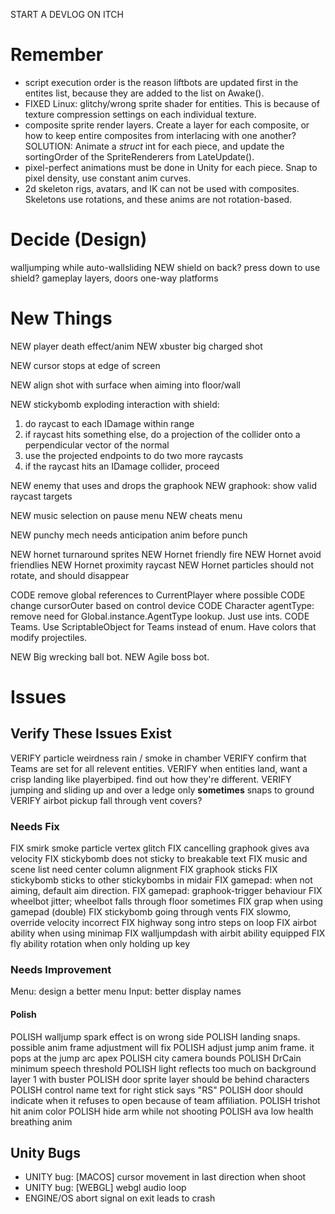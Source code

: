 START A DEVLOG ON ITCH

# Remember
* script execution order is the reason liftbots are updated first in the entites list, because they are added to the list on Awake().
* FIXED Linux: glitchy/wrong sprite shader for entities. This is because of texture compression settings on each individual texture.
* composite sprite render layers. Create a layer for each composite, or how to keep entire composites from interlacing with one another? 
	SOLUTION: Animate a *struct* int for each piece, and update the sortingOrder of the SpriteRenderers from LateUpdate().
* pixel-perfect animations must be done in Unity for each piece. Snap to pixel density, use constant anim curves.
* 2d skeleton rigs, avatars, and IK can not be used with composites. Skeletons use rotations, and these anims are not rotation-based.


# Decide (Design)
walljumping while auto-wallsliding
NEW shield on back? press down to use shield?
gameplay layers, doors
one-way platforms


# New Things

NEW player death effect/anim
NEW xbuster big charged shot

NEW cursor stops at edge of screen

NEW align shot with surface when aiming into floor/wall

NEW stickybomb exploding interaction with shield:
  1) do raycast to each IDamage within range
  2) if raycast hits something else, do a projection of the collider onto a perpendicular vector of the normal
  3) use the projected endpoints to do two more raycasts
  4) if the raycast hits an IDamage collider, proceed

NEW enemy that uses and drops the graphook
NEW graphook: show valid raycast targets

NEW music selection on pause menu
NEW cheats menu

NEW punchy mech needs anticipation anim before punch

NEW hornet turnaround sprites
NEW Hornet friendly fire
NEW Hornet avoid friendlies
NEW Hornet proximity raycast
NEW Hornet particles should not rotate, and should disappear


CODE remove global references to CurrentPlayer where possible
CODE change cursorOuter based on control device
CODE Character agentType: remove need for Global.instance.AgentType lookup. Just use ints.
CODE Teams. Use ScriptableObject for Teams instead of enum. Have colors that modify projectiles.

NEW Big wrecking ball bot.
NEW Agile boss bot.

# Issues

## Verify These Issues Exist
VERIFY particle weirdness rain / smoke in chamber
VERIFY confirm that Teams are set for all relevent entities.
VERIFY when entities land, want a crisp landing like playerbiped. find out how they're different. 
VERIFY jumping and sliding up and over a ledge only **sometimes** snaps to ground
VERIFY airbot pickup fall through vent covers?

### Needs Fix
FIX smirk smoke particle vertex glitch
FIX cancelling graphook gives ava velocity
FIX stickybomb does not sticky to breakable text
FIX music and scene list need center column alignment
FIX graphook sticks
FIX stickybomb sticks to other stickybombs in midair
FIX gamepad: when not aiming, default aim direction.
FIX gamepad: graphook-trigger behaviour
FIX wheelbot jitter; wheelbot falls through floor sometimes
FIX grap when using gamepad (double)
FIX stickybomb going through vents
FIX slowmo, override velocity incorrect
FIX highway song intro steps on loop
FIX airbot ability when using minimap
FIX walljumpdash with airbit ability equipped
FIX fly ability rotation when only holding up key


### Needs Improvement
Menu: design a better menu
Input: better display names


#### Polish
POLISH walljump spark effect is on wrong side
POLISH landing snaps. possible anim frame adjustment will fix
POLISH adjust jump anim frame. it pops at the jump arc apex
POLISH city camera bounds
POLISH DrCain minimum speech threshold
POLISH light reflects too much on background layer 1 with buster
POLISH door sprite layer should be behind characters
POLISH control name text for right stick says "RS"
POLISH door should indicate when it refuses to open because of team affiliation.
POLISH trishot hit anim color
POLISH hide arm while not shooting
POLISH ava low health breathing anim


## Unity Bugs
- UNITY bug: [MACOS] cursor movement in last direction when shoot
- UNITY bug: [WEBGL] webgl audio loop
- ENGINE/OS abort signal on exit leads to crash
